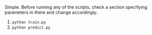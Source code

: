 Simple. Before running any of the scripts, check a section specifying parameters in there and change accordingly.

1. `python train.py`
2. `python predict.py`